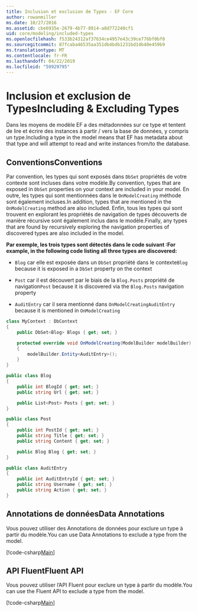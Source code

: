 ```yaml
---
title: Inclusion et exclusion de Types - EF Core
author: rowanmiller
ms.date: 10/27/2016
ms.assetid: cbe6935e-2679-4b77-8914-a8d772240cf1
uid: core/modeling/included-types
ms.openlocfilehash: f533b24312af37634ce4957e43c39ce776bf0bf0
ms.sourcegitcommit: 87fcaba46535aa351db4bdb1231bd14b40e459b9
ms.translationtype: MT
ms.contentlocale: fr-FR
ms.lasthandoff: 04/22/2019
ms.locfileid: "59929795"
---
```

# <a name="including--excluding-types"></a><span data-ttu-id="7e2bb-102">Inclusion et exclusion de Types</span><span class="sxs-lookup"><span data-stu-id="7e2bb-102">Including & Excluding Types</span></span>

<span data-ttu-id="7e2bb-103">Dans les moyens de modèle EF a des métadonnées sur ce type et tentent de lire et écrire des instances à partir / vers la base de données, y compris un type.</span><span class="sxs-lookup"><span data-stu-id="7e2bb-103">Including a type in the model means that EF has metadata about that type and will attempt to read and write instances from/to the database.</span></span>

## <a name="conventions"></a><span data-ttu-id="7e2bb-104">Conventions</span><span class="sxs-lookup"><span data-stu-id="7e2bb-104">Conventions</span></span>

<span data-ttu-id="7e2bb-105">Par convention, les types qui sont exposés dans `DbSet` propriétés de votre contexte sont incluses dans votre modèle.</span><span class="sxs-lookup"><span data-stu-id="7e2bb-105">By convention, types that are exposed in `DbSet` properties on your context are included in your model.</span></span> <span data-ttu-id="7e2bb-106">En outre, les types qui sont mentionnées dans le `OnModelCreating` méthode sont également incluses.</span><span class="sxs-lookup"><span data-stu-id="7e2bb-106">In addition, types that are mentioned in the `OnModelCreating` method are also included.</span></span> <span data-ttu-id="7e2bb-107">Enfin, tous les types qui sont trouvent en explorant les propriétés de navigation de types découverts de manière récursive sont également inclus dans le modèle.</span><span class="sxs-lookup"><span data-stu-id="7e2bb-107">Finally, any types that are found by recursively exploring the navigation properties of discovered types are also included in the model.</span></span>

<span data-ttu-id="7e2bb-108">**Par exemple, les trois types sont détectés dans le code suivant :**</span><span class="sxs-lookup"><span data-stu-id="7e2bb-108">**For example, in the following code listing all three types are discovered:**</span></span>

* <span data-ttu-id="7e2bb-109">`Blog` car elle est exposée dans un `DbSet` propriété dans le contexte</span><span class="sxs-lookup"><span data-stu-id="7e2bb-109">`Blog` because it is exposed in a `DbSet` property on the context</span></span>

* <span data-ttu-id="7e2bb-110">`Post` car il est découvert par le biais de la `Blog.Posts` propriété de navigation</span><span class="sxs-lookup"><span data-stu-id="7e2bb-110">`Post` because it is discovered via the `Blog.Posts` navigation property</span></span>

* <span data-ttu-id="7e2bb-111">`AuditEntry` car il sera mentionné dans `OnModelCreating`</span><span class="sxs-lookup"><span data-stu-id="7e2bb-111">`AuditEntry` because it is mentioned in `OnModelCreating`</span></span>

<!-- [!code-csharp[Main](samples/core/Modeling/Conventions/Samples/IncludedTypes.cs?highlight=3,7,16)] -->
``` csharp
class MyContext : DbContext
{
    public DbSet<Blog> Blogs { get; set; }

    protected override void OnModelCreating(ModelBuilder modelBuilder)
    {
        modelBuilder.Entity<AuditEntry>();
    }
}

public class Blog
{
    public int BlogId { get; set; }
    public string Url { get; set; }

    public List<Post> Posts { get; set; }
}

public class Post
{
    public int PostId { get; set; }
    public string Title { get; set; }
    public string Content { get; set; }

    public Blog Blog { get; set; }
}

public class AuditEntry
{
    public int AuditEntryId { get; set; }
    public string Username { get; set; }
    public string Action { get; set; }
}
```

## <a name="data-annotations"></a><span data-ttu-id="7e2bb-112">Annotations de données</span><span class="sxs-lookup"><span data-stu-id="7e2bb-112">Data Annotations</span></span>

<span data-ttu-id="7e2bb-113">Vous pouvez utiliser des Annotations de données pour exclure un type à partir du modèle.</span><span class="sxs-lookup"><span data-stu-id="7e2bb-113">You can use Data Annotations to exclude a type from the model.</span></span>

[!code-csharp[Main](../../../samples/core/Modeling/DataAnnotations/Samples/IgnoreType.cs?highlight=20)]

## <a name="fluent-api"></a><span data-ttu-id="7e2bb-114">API Fluent</span><span class="sxs-lookup"><span data-stu-id="7e2bb-114">Fluent API</span></span>

<span data-ttu-id="7e2bb-115">Vous pouvez utiliser l’API Fluent pour exclure un type à partir du modèle.</span><span class="sxs-lookup"><span data-stu-id="7e2bb-115">You can use the Fluent API to exclude a type from the model.</span></span>

[!code-csharp[Main](../../../samples/core/Modeling/FluentAPI/Samples/IgnoreType.cs?highlight=12)]
